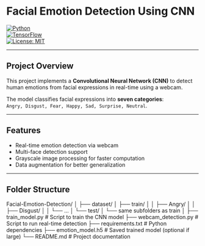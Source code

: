 # Facial Emotion Detection Using CNN

[![Python](https://img.shields.io/badge/python-3.11-blue)](https://www.python.org/)  
[![TensorFlow](https://img.shields.io/badge/tensorflow-2.x-orange)](https://www.tensorflow.org/)  
[![License: MIT](https://img.shields.io/badge/License-MIT-green)](LICENSE)

---

## Project Overview
This project implements a **Convolutional Neural Network (CNN)** to detect human emotions from facial expressions in real-time using a webcam.  

The model classifies facial expressions into **seven categories**:  
`Angry, Disgust, Fear, Happy, Sad, Surprise, Neutral`.

---

## Features
- Real-time emotion detection via webcam  
- Multi-face detection support  
- Grayscale image processing for faster computation  
- Data augmentation for better generalization  

---

## Folder Structure

Facial-Emotion-Detection/
│
├── dataset/
│ ├── train/
│ │ ├── Angry/
│ │ ├── Disgust/
│ │ └── ...
│ └── test/
│ └── same subfolders as train
│
├── train_model.py # Script to train the CNN model
├── webcam_detection.py # Script to run real-time detection
├── requirements.txt # Python dependencies
├── emotion_model.h5 # Saved trained model (optional if large)
└── README.md # Project documentation
